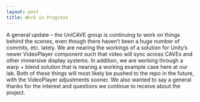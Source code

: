 ```yaml
---
layout: post
title: Work in Progress
---
```


A general update – the UniCAVE group is continuing to work on things behind the scenes, even though there haven’t been a huge number of commits, etc. lately. We are nearing the workings of a solution for Unity’s newer VideoPlayer component such that video will sync across CAVEs and other immersive display systems. In addition, we are working through a warp + blend solution that is nearing a working example case here at our lab. Both of these things will most likely be pushed to the repo in the future, with the VideoPlayer adjustments sooner. We also wanted to say a general thanks for the interest and questions we continue to receive about the project.